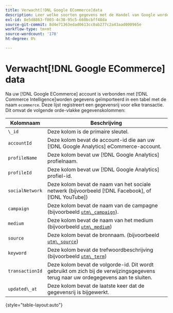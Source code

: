 ```yaml
---
title: Verwacht[!DNL Google ECommerce]data
description: Leer welke soorten gegevens met de Handel van Google worden gedeeld.
exl-id: 8e5d8863-f003-4c38-95c5-660bcbff48da
source-git-commit: 8d4e71363edad0613cc0ab277c2a43aad000965e
workflow-type: tm+mt
source-wordcount: '178'
ht-degree: 0%

---
```


# Verwacht[!DNL Google ECommerce] data

Na uw [!DNL Google ECommerce] account is verbonden met [!DNL Commerce Intelligence]worden gegevens geïmporteerd in een tabel met de naam `ecommerce`. Deze lijst registreert een gegevensrij voor elke transactie. Dit omvat de volgende orde-vlakke gegevenskolommen:

| Kolomnaam | Beschrijving |
|-----|-----|
| `\_id` | Deze kolom is de primaire sleutel. |
| `accountId` | Deze kolom bevat de account-id die aan uw [!DNL Google Analytics] eCommerce-account. |
| `profileName` | Deze kolom bevat uw [!DNL Google Analytics] profielnaam. |
| `profileId` | Deze kolom bevat uw [!DNL Google Analytics] profiel-id. |
| `socialNetwork` | Deze kolom bevat de naam van het sociale netwerk (bijvoorbeeld [!DNL Facebook], of [!DNL YouTube]) |
| `campaign` | Deze kolom bevat de naam van de campagne (bijvoorbeeld [`utm\_campaign`](https://support.google.com/analytics/answer/1033867?hl=en)). |
| `medium` | Deze kolom bevat de naam van het medium (bijvoorbeeld [`utm\_medium`](https://support.google.com/analytics/answer/1033867?hl=en)) |
| `source` | Deze kolom bevat de bronnaam. (bijvoorbeeld [`utm\_source`](https://support.google.com/analytics/answer/1033867?hl=en)) |
| `keyword` | Deze kolom bevat de trefwoordbeschrijving (bijvoorbeeld [`utm\_term`](https://support.google.com/analytics/answer/1033867?hl=en)) |
| `transactionId` | Deze kolom bevat de volgorde-id. Dit wordt gebruikt om zich bij de verwijzingsgegevens terug naar uw ordegegevens aan te sluiten. |
| `updated\_at` | Deze kolom bevat de laatste keer dat de gegevensrij is bijgewerkt. |

{style="table-layout:auto"}
